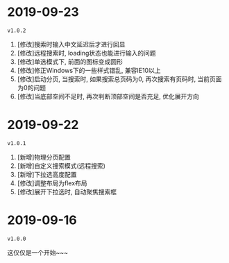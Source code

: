 # 2019-09-23

`v1.0.2`

1. [修改]搜索时输入中文延迟后才进行回显
2. [修改]远程搜索时, loading状态也能进行输入的问题
3. [修改]单选模式下, 前面的图标变成圆形
4. [修改]修正Windows下的一些样式错乱, 兼容IE10以上
5. [修改]启动分页, 当搜索时, 如果搜索总页码为0, 再次搜索有页码时, 当前页面为0的问题
6. [修改]当底部空间不足时, 再次判断顶部空间是否充足, 优化展开方向


# 2019-09-22

`v1.0.1`

1. [新增]物理分页配置
2. [新增]自定义搜索模式(远程搜索)
3. [新增]下拉选高度配置
4. [修改]调整布局为flex布局
5. [修改]展开下拉选时, 自动聚焦搜索框


# 2019-09-16

`v1.0.0`

这仅仅是一个开始~~~